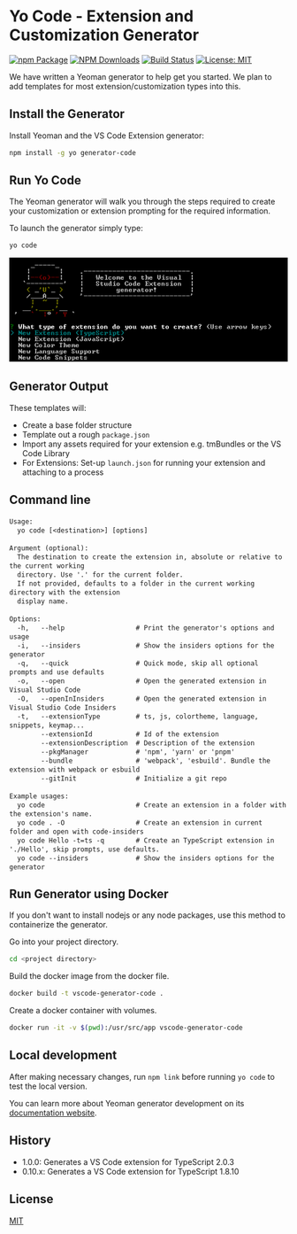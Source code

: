 # Yo Code - Extension and Customization Generator
[![npm Package](https://img.shields.io/npm/v/generator-code.svg?style=flat-square)](https://www.npmjs.org/package/generator-code)
[![NPM Downloads](https://img.shields.io/npm/dm/generator-code.svg)](https://npmjs.org/package/generator-code)
[![Build Status](https://github.com/microsoft/vscode-generator-code/actions/workflows/tests.yml/badge.svg)](https://github.com/microsoft/vscode-generator-code/actions/tests.yml)
[![License: MIT](https://img.shields.io/badge/License-MIT-yellow.svg)](https://opensource.org/licenses/MIT)

We have written a Yeoman generator to help get you started. We plan to add templates for most extension/customization types into this.

## Install the Generator

Install Yeoman and the VS Code Extension generator:

```bash
npm install -g yo generator-code
```

## Run Yo Code

The Yeoman generator will walk you through the steps required to create your customization or extension prompting for the required information.

To launch the generator simply type:

```bash
yo code
```

![The command generator](yocode.png)

## Generator Output

These templates will:

* Create a base folder structure
* Template out a rough `package.json`
* Import any assets required for your extension e.g. tmBundles or the VS Code Library
* For Extensions: Set-up `launch.json` for running your extension and attaching to a process

## Command line

```
Usage:
  yo code [<destination>] [options]

Argument (optional):
  The destination to create the extension in, absolute or relative to the current working
  directory. Use '.' for the current folder.
  If not provided, defaults to a folder in the current working directory with the extension
  display name.

Options:
  -h,   --help                  # Print the generator's options and usage
  -i,   --insiders              # Show the insiders options for the generator
  -q,   --quick                 # Quick mode, skip all optional prompts and use defaults
  -o,   --open                  # Open the generated extension in Visual Studio Code
  -O,   --openInInsiders        # Open the generated extension in Visual Studio Code Insiders
  -t,   --extensionType         # ts, js, colortheme, language, snippets, keymap...
        --extensionId           # Id of the extension
        --extensionDescription  # Description of the extension
        --pkgManager            # 'npm', 'yarn' or 'pnpm'
        --bundle                # 'webpack', 'esbuild'. Bundle the extension with webpack or esbuild
        --gitInit               # Initialize a git repo

Example usages:
  yo code                       # Create an extension in a folder with the extension's name.
  yo code . -O                  # Create an extension in current folder and open with code-insiders
  yo code Hello -t=ts -q        # Create an TypeScript extension in './Hello', skip prompts, use defaults.
  yo code --insiders            # Show the insiders options for the generator
```

## Run Generator using Docker

If you don't want to install nodejs or any node packages, use this method to containerize the generator.

Go into your project directory.

```bash
cd <project directory>
```

Build the docker image from the docker file.

```bash
docker build -t vscode-generator-code .
```

Create a docker container with volumes.

```bash
docker run -it -v $(pwd):/usr/src/app vscode-generator-code
```

## Local development

After making necessary changes, run `npm link` before running `yo code` to
test the local version.

You can learn more about Yeoman generator development on its
[documentation website](https://yeoman.io/authoring/index.html).

## History

* 1.0.0: Generates a VS Code extension for TypeScript 2.0.3
* 0.10.x: Generates a VS Code extension for TypeScript 1.8.10

## License

[MIT](LICENSE)
